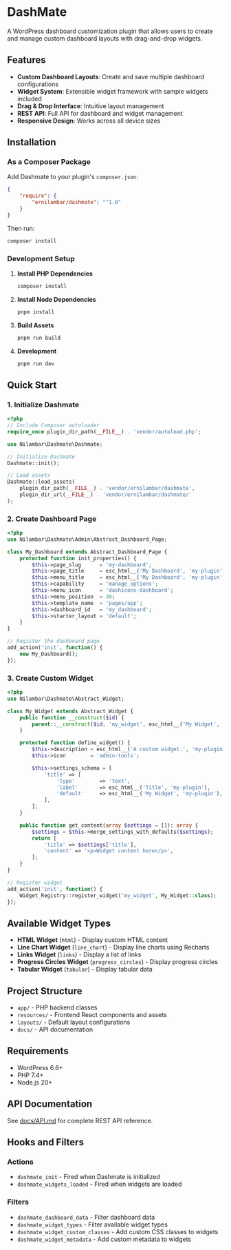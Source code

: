 # DashMate

A WordPress dashboard customization plugin that allows users to create and manage custom dashboard layouts with drag-and-drop widgets.

## Features

- **Custom Dashboard Layouts**: Create and save multiple dashboard configurations
- **Widget System**: Extensible widget framework with sample widgets included
- **Drag & Drop Interface**: Intuitive layout management
- **REST API**: Full API for dashboard and widget management
- **Responsive Design**: Works across all device sizes

## Installation

### As a Composer Package

Add Dashmate to your plugin's `composer.json`:

```json
{
    "require": {
        "ernilambar/dashmate": "^1.0"
    }
}
```

Then run:
```bash
composer install
```

### Development Setup

1. **Install PHP Dependencies**
   ```bash
   composer install
   ```

2. **Install Node Dependencies**
   ```bash
   pnpm install
   ```

3. **Build Assets**
   ```bash
   pnpm run build
   ```

4. **Development**
   ```bash
   pnpm run dev
   ```

## Quick Start

### 1. Initialize Dashmate

```php
<?php
// Include Composer autoloader
require_once plugin_dir_path(__FILE__) . 'vendor/autoload.php';

use Nilambar\Dashmate\Dashmate;

// Initialize Dashmate
Dashmate::init();

// Load assets
Dashmate::load_assets(
    plugin_dir_path(__FILE__) . 'vendor/ernilambar/dashmate',
    plugin_dir_url(__FILE__) . 'vendor/ernilambar/dashmate/'
);
```

### 2. Create Dashboard Page

```php
<?php
use Nilambar\Dashmate\Admin\Abstract_Dashboard_Page;

class My_Dashboard extends Abstract_Dashboard_Page {
    protected function init_properties() {
        $this->page_slug      = 'my-dashboard';
        $this->page_title     = esc_html__('My Dashboard', 'my-plugin');
        $this->menu_title     = esc_html__('My Dashboard', 'my-plugin');
        $this->capability     = 'manage_options';
        $this->menu_icon      = 'dashicons-dashboard';
        $this->menu_position  = 30;
        $this->template_name  = 'pages/app';
        $this->dashboard_id   = 'my_dashboard';
        $this->starter_layout = 'default';
    }
}

// Register the dashboard page
add_action('init', function() {
    new My_Dashboard();
});
```

### 3. Create Custom Widget

```php
<?php
use Nilambar\Dashmate\Abstract_Widget;

class My_Widget extends Abstract_Widget {
    public function __construct($id) {
        parent::__construct($id, 'my_widget', esc_html__('My Widget', 'my-plugin'));
    }

    protected function define_widget() {
        $this->description = esc_html__('A custom widget.', 'my-plugin');
        $this->icon        = 'admin-tools';

        $this->settings_schema = [
            'title' => [
                'type'        => 'text',
                'label'       => esc_html__('Title', 'my-plugin'),
                'default'     => esc_html__('My Widget', 'my-plugin'),
            ],
        ];
    }

    public function get_content(array $settings = []): array {
        $settings = $this->merge_settings_with_defaults($settings);
        return [
            'title' => $settings['title'],
            'content' => '<p>Widget content here</p>',
        ];
    }
}

// Register widget
add_action('init', function() {
    Widget_Registry::register_widget('my_widget', My_Widget::class);
});
```

## Available Widget Types

- **HTML Widget** (`html`) - Display custom HTML content
- **Line Chart Widget** (`line_chart`) - Display line charts using Recharts
- **Links Widget** (`links`) - Display a list of links
- **Progress Circles Widget** (`progress_circles`) - Display progress circles
- **Tabular Widget** (`tabular`) - Display tabular data

## Project Structure

- `app/` - PHP backend classes
- `resources/` - Frontend React components and assets
- `layouts/` - Default layout configurations
- `docs/` - API documentation

## Requirements

- WordPress 6.6+
- PHP 7.4+
- Node.js 20+

## API Documentation

See [docs/API.md](docs/API.md) for complete REST API reference.

## Hooks and Filters

### Actions
- `dashmate_init` - Fired when Dashmate is initialized
- `dashmate_widgets_loaded` - Fired when widgets are loaded

### Filters
- `dashmate_dashboard_data` - Filter dashboard data
- `dashmate_widget_types` - Filter available widget types
- `dashmate_widget_custom_classes` - Add custom CSS classes to widgets
- `dashmate_widget_metadata` - Add custom metadata to widgets
